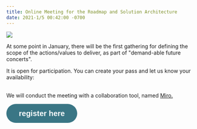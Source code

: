 ```yaml
---
title: Online Meeting for the Roadmap and Solution Architecture
date: 2021-1/5 00:42:00 -0700
---
```


![](https://sites.google.com/site/babokstudies/_/rsrc/1477918243570/event-storming/Captura%20de%20tela%20de%202016-10-31%2022%3A49%3A40.png)

At some point in January, there will be the first gathering for defining the scope of the actions/values to deliver, as part of "demand-able future concerts". 

It is open for participation. You can create your pass and let us know your availability: <br><br>

We will conduct the meeting with a collaboration tool, named <a href="https://miro.com/" target="_blank"> Miro.</a>

<a class="typeform-share button" href="https://form.typeform.com/to/BIZrHgZ1?typeform-medium=embed-snippet" data-mode="popup" style="display:inline-block;text-decoration:none;background-color:#3A7685;color:white;cursor:pointer;font-family:Helvetica,Arial,sans-serif;font-size:20px;line-height:50px;text-align:center;margin:0;height:50px;padding:0px 33px;border-radius:25px;max-width:100%;white-space:nowrap;overflow:hidden;text-overflow:ellipsis;font-weight:bold;-webkit-font-smoothing:antialiased;-moz-osx-font-smoothing:grayscale;" data-size="70" target="_blank"> register here </a> 
